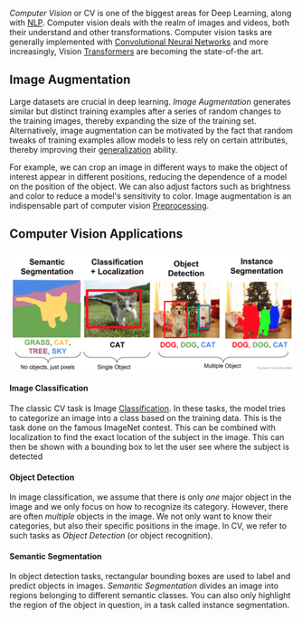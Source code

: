 
*Computer Vision* or CV is one of the biggest areas for Deep Learning, along with [NLP](NLP.md). Computer vision deals with the realm of images and videos, both their understand and other transformations. Computer vision tasks are generally implemented with [Convolutional Neural Networks](Convolutional%20Neural%20Net.md) and more increasingly, Vision [Transformers](Transformers.md) are becoming the state-of-the art.

## Image Augmentation

Large datasets are crucial in deep learning. *Image Augmentation* generates similar but distinct training examples after a series of random changes to the training images, thereby expanding the size of the training set. Alternatively, image augmentation can be motivated by the fact that random tweaks of training examples allow models to less rely on certain attributes, thereby improving their [generalization](../Bias%20vs.%20Variance.md) ability.

For example, we can crop an image in different ways to make the object of interest appear in different positions, reducing the dependence of a model on the position of the object. We can also adjust factors such as brightness and color to reduce a model's sensitivity to color. Image augmentation is an indispensable part of computer vision [Preprocessing](../ML%20Engineering/Preprocessing.md).


## Computer Vision Applications

![](../../Attachments/Pasted%20image%2020230301013518.png)

#### Image Classification

The classic CV task is Image [Classification](../Classification.md). In these tasks, the model tries to categorize an image into a class based on the training data. This is the task done on the famous ImageNet contest. This can be combined with localization to find the exact location of the subject in the image. This can then be shown with a bounding box to let the user see where the subject is detected

#### Object Detection

In image classification, we assume that there is only *one* major object in the image and we only focus on how to recognize its category. However, there are often *multiple* objects in the image. We not only want to know their categories, but also their specific positions in the image. In CV, we refer to such tasks as *Object Detection* (or object recognition).

#### Semantic Segmentation

In object detection tasks, rectangular bounding boxes are used to label and predict objects in images. *Semantic Segmentation* divides an image into regions belonging to different semantic classes. You can also only highlight the region of the object in question, in a task called instance segmentation.